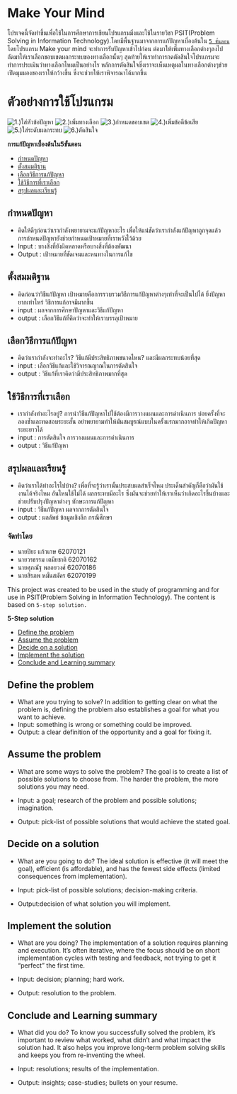 # Make Your Mind


โปรเจคนี้จัดทำขึ้นเพื่อใช้ในการศึกษาการเขียนโปรแกรมมิ่งและใช้ในรายวิชา PSIT(Problem Solving in Information Technology).โดยมีพื้นฐานมาจากการแก้ปัญหาเบื่องต้นใน [`5 ขั้นตอน`](https://www.inc.com/mike-figliuolo/decision-making-process.html)
โดยโปรแกรม Make your mind จะทำการรับปัญหาเข้าไปก่อน ต่อมาให้เพิ่มทางเลือกต่างๆลงไป ถัดมาให้เราเลือกขอบเขตผลกระทบของทางเลือกนั้นๆ สุดท้ายให้เราทำการกดตัดสินใจโปรแกรมจะทำการประเมินว่าทางเลือกไหนเป็นอย่างไร หลักการตัดสินใจซึ่งเราจะเห็นเหตุผลในทางเลือกต่างๆช่วยเปิดมุมมองของเราให้กว้างขึ้น ซึ่งจะช่วยให้เราพิจารณาได้มากขึ้น

# ตัวอย่างการใช้โปรแกรม

![1.)ใส่หัวข้อปัญหา](/image/pic1.jpg)
![2.)เพิ่มทางเลือก](/image/pic2.jpg)
![3.)กำหนดขอบเขต](/image/pic3.jpg)
![4.)เพิ่มข้อดีข้อเสีย](/image/pic4.jpg)
![5.)ใส่ระดับผลกระทบ](/image/pic5.jpg)
![6.)ตัดสินใจ](/image/pic6.jpg)

**การแก้ปัญหาเบื้องต้นใน5ขั้นตอน**
- [กำหนดปัญหา](#กำหนดปัญหา)
- [ตั้งสมมติฐาน](#ตั้งสมมติฐาน)
- [เลือกวิธีการแก้ปัญหา](#เลือกวิธีการแก้ปัญหา)
- [ใช้วิธีการที่เราเลือก](#ใช้วิธีการที่เราเลือก)
- [สรุปผลและเรียนรู้](#สรุปผลและเรียนรู้)

## กำหนดปัญหา
- คิดให้ดีๆก่อนว่าเรากำลังพยายามจะแก้ปัญหาอะไร เพื่อให้แน่ชัดว่าเรากำลังแก้ปัญหาถูกจุดแล้ว การกำหนดปัญหายังช่วยกำหนดเป้าหมายที่เราหวังไว้ด้วย
- Input : บางสิ่งที่ยังผิดหลาดหรือบางสิ่งที่ต้องพัฒนา
- Output : เป้าหมายที่ชัดเจนและหนทางในการแก้ไข

## ตั้งสมมติฐาน
- คิดก่อนว่าวิธีแก้ปัญหา เป้าหมายคือการรวบรวมวิธีการแก้ปัญหาต่างๆเท่าที่จะเป็นไปได้ ยิ่งปัญหายากเท่าไหร่ วิธีการแก้อาจมีมากขึ้น
- input : ผลจากการศึกษาปัญหาและวิธีแก้ปัญหา
- output : เลือกวิธีแก้ที่คิดว่าจะทำให้เราบรรลุเป้าหมาย

## เลือกวิธีการแก้ปัญหา
- คิดว่าเรากำลังจะทำอะไร? วิธีแก้มีประสิทธิภาพขนาดไหน? และมีผลกระทบน้อยที่สุด
- input : เลือกวิธีแก้และใช้วิจารณญาณในการตัดสินใจ
- output : วิธีแก้ที่เราคิดว่ามีประสิทธิภาพมากที่สุด

## ใช้วิธีการที่เราเลือก
- เรากำลังทำอะไรอยู่? การนำวิธีแก้ปัญหาไปใช้ต้องมีการวางแผนและการดำเนินการ บ่อยครั้งที่จะลองซ้ำและทดสอบระยะสั้น อย่าพยายามทำให้มันสมบูรณ์แบบในครั้งแรกมากอาจทำให้เกิดปัญหาระยะยาวได้
- input : การตัดสินใจ การวางแผนและการดำเนินการ
- output : วิธีแก้ปัญหา

## สรุปผลและเรียนรู้
- คิดว่าเราได้ทำอะไรไปบ้าง? เพื่อที่จะรู้ว่าเรานั้นประสบผลสำเร็จไหม ประเด็นสำคัญก็คือว่ามันใช้งานได้จริงไหม อันไหนใช้ไม่ได้ ผลกระทบมีอะไร ซึ่งมันจะช่วยทำให้เราเห็นว่าเกิดอะไรขึ้นบ้างและช่วยปรับปรุงปัญหาต่างๆ ทักษะการแก้ปัญหา 
- input : วิธีแก้ปัญหา ผลจากการตัดสินใจ
- output : ผลลัพธ์ ข้อมูลเชิงลึก กรณีศึกษา

### จัดทำโดย
- นายปิยะ แก้วเกษ       62070121
- นายวรธรรม เตมียชาติ   62070162
- นายศุภณัฐ พลอยวงศ์    62070186
- นายสิรภพ หมั่นสมัคร   62070199


This project was created to be used in the study of programming and for use in  PSIT(Problem Solving in Information Technology). The content is based on `5-step solution.`

**5-Step solution**
- [Define the problem](#definetheproblem)
- [Assume the problem](#assumetheproblem)
- [Decide on a solution](#decideonasolution)
- [Implement the solution](#implementthesolution)
- [Conclude and Learning summary](#concludeandlearningsummary)

## Define the problem
- What are you trying to solve? In addition to getting clear on what the problem is, defining the problem also establishes a goal for what you want to achieve.
- Input: something is wrong or something could be improved.
- Output: a clear definition of the opportunity and a goal for fixing it.

## Assume the problem
- What are some ways to solve the problem? The goal is to create a list of possible solutions to choose from. The harder the problem, the more solutions you may need.

- Input: a goal; research of the problem and possible solutions; imagination.
- Output: pick-list of possible solutions that would achieve the stated goal.

## Decide on a solution
- What are you going to do? The ideal solution is effective (it will meet the goal), efficient (is affordable), and has the fewest side effects (limited consequences from implementation).

- Input: pick-list of possible solutions; decision-making criteria.
- Output:decision of what solution you will implement.

## Implement the solution
- What are you doing? The implementation of a solution requires planning and execution. It’s often iterative, where the focus should be on short implementation cycles with testing and feedback, not trying to get it “perfect” the first time.

- Input: decision; planning; hard work.
- Output: resolution to the problem.

## Conclude and Learning summary
- What did you do? To know you successfully solved the problem, it’s important to review what worked, what didn’t and what impact the solution had. It also helps you improve long-term problem solving skills and keeps you from re-inventing the wheel.

- Input: resolutions; results of the implementation.
- Output: insights; case-studies; bullets on your resume.
